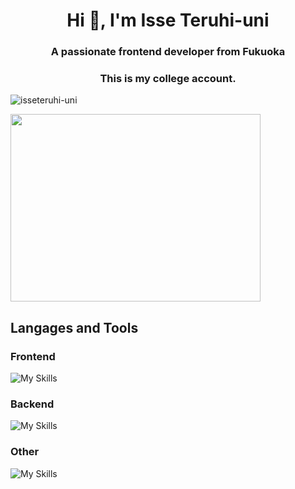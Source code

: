 <h1 align="center">Hi 👋, I'm Isse Teruhi-uni</h1>
<h3 align="center">A passionate frontend developer from Fukuoka</h3>
<h3 align="center">This is my college account. </h3>

<p align="left"> <img src="https://komarev.com/ghpvc/?username=isseteruhi-uni&label=Profile%20views&color=0e75b6&style=flat" alt="isseteruhi-uni" /> </p>

<p align="left"><img src="https://wakatime.com/share/@12f105df-0732-4fc5-9f9e-39054b31a956/e1ea0271-1fd9-4529-8d8e-44aa69ed51c6.svg" width="400" height=300></p>

## Langages and Tools
### Frontend
![My Skills](https://skillicons.dev/icons?i=flutter,laravel,firebase,supabase,)
### Backend
![My Skills](https://skillicons.dev/icons?i=php,flask,go,docker,mysql,graphql)
### Other
![My Skills](https://skillicons.dev/icons?i=github,githubactions,gcp,aws,figma)











